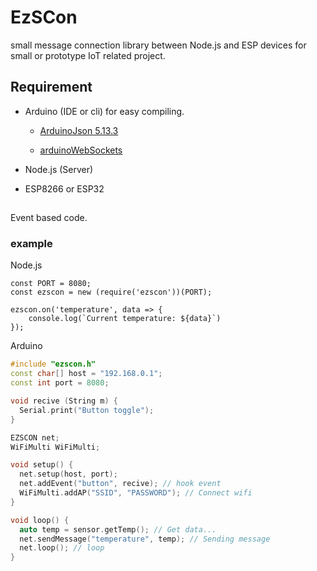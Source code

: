 # EzSCon

small message connection library between Node.js and ESP devices for small or prototype IoT related project.

## Requirement

* Arduino (IDE or cli) for easy compiling.

  * [ArduinoJson 5.13.3](https://arduinojson.org/v5/doc/installation/)

  * [arduinoWebSockets](https://github.com/Links2004/arduinoWebSockets)

* Node.js (Server)

* ESP8266 or ESP32

##

Event based code.

### example

Node.js
```JS
const PORT = 8080;
const ezscon = new (require('ezscon'))(PORT);

ezscon.on('temperature', data => {
    console.log(`Current temperature: ${data}`)
});
```

Arduino
```C++
#include "ezscon.h"
const char[] host = "192.168.0.1";
const int port = 8080;

void recive (String m) {
  Serial.print("Button toggle");
}

EZSCON net;
WiFiMulti WiFiMulti;

void setup() {
  net.setup(host, port);
  net.addEvent("button", recive); // hook event
  WiFiMulti.addAP("SSID", "PASSWORD"); // Connect wifi
}

void loop() {
  auto temp = sensor.getTemp(); // Get data...
  net.sendMessage("temperature", temp); // Sending message
  net.loop(); // loop
}
```

